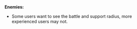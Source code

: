 **Enemies:**
- Some users want to see the battle and support radius, more experienced users may not.